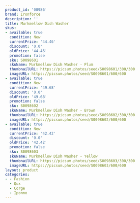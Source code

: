 ```yaml
---
product_id: '00986'
brand: Ironforce
description: ''
title: Murkmellow Dish Washer
skus:
- available: true
  condition: New
  currentPrice: '44.46'
  discount: '0.0'
  oldPrice: '44.46'
  promotion: false
  sku: S0098601
  skuName: Murkmellow Dish Washer - Plum
  thumbnailURL: https://picsum.photos/seed/S0098601/300/300
  imageURL: https://picsum.photos/seed/S0098601/600/600
- available: true
  condition: New
  currentPrice: '49.68'
  discount: '0.0'
  oldPrice: '49.68'
  promotion: false
  sku: S0098602
  skuName: Murkmellow Dish Washer - Brown
  thumbnailURL: https://picsum.photos/seed/S0098602/300/300
  imageURL: https://picsum.photos/seed/S0098602/600/600
- available: true
  condition: New
  currentPrice: '42.42'
  discount: '0.0'
  oldPrice: '42.42'
  promotion: false
  sku: S0098603
  skuName: Murkmellow Dish Washer - Yellow
  thumbnailURL: https://picsum.photos/seed/S0098603/300/300
  imageURL: https://picsum.photos/seed/S0098603/600/600
layout: product
categories:
- - Fashion
  - Qux
  - Corge
  - Iponno
---
```

